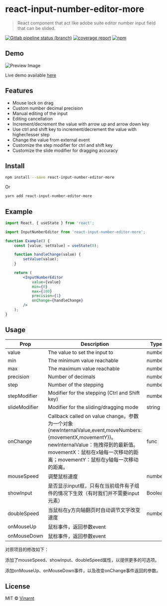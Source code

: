 # react-input-number-editor-more

> React component that act like adobe suite editor number input field that can be slided.

[![Gitlab pipeline status (branch)](https://img.shields.io/gitlab/pipeline/Vinarnt/react-input-number-editor/master)](https://gitlab.com/Vinarnt/react-input-number-editor/commits/master)
[![coverage report](https://gitlab.com/Vinarnt/react-input-number-editor/badges/master/coverage.svg)](https://vinarnt.gitlab.io/react-input-number-editor/coverage/lcov-report)
[![npm](https://img.shields.io/npm/v/react-input-number-editor)](https://www.npmjs.com/package/react-input-number-editor)

## Demo

![Preview Image](https://gitlab.com/Vinarnt/react-input-number-editor/raw/master/resources/preview.gif 'Preview')

Live demo available [here](https://vinarnt.gitlab.io/react-input-number-editor)

## Features

-   Mouse lock on drag
-   Custom number decimal precision
-   Manual editing of the input
-   Editing cancellation
-   Increment/decrement the value with arrow up and arrow down key
-   Use ctrl and shift key to increment/decrement the value with higher/lesser step
-   Change the value from external event
-   Customize the step modifier for ctrl and shift key
-   Customize the slide modifier for dragging accuracy

## Install

```bash
npm install --save react-input-number-editor-more
```

Or

```bash
yarn add react-input-number-editor-more
```

## Example

```jsx
import React, { useState } from 'react';

import InputNumberEditor from 'react-input-number-editor-more';

function Example() {
    const [value, setValue] = useState(0);

    function handleChange(value) {
        setValue(value);
    }

    return (
        <InputNumberEditor
            value={value}
            min={0}
            max={100}
            precision={1}
            onChange={handleChange}
        />
    );
}
```

## Usage

| Prop          | Description                                                  | Type    | Default  | Required |
| ------------- | ------------------------------------------------------------ | ------- | -------- | -------- |
| value         | The value to set the input to                                | number  | 0        | Yes      |
| min           | The minimum value reachable                                  | number  | -        | No       |
| max           | The maximum value reachable                                  | number  | -        | No       |
| precision     | Number of decimals                                           | number  | 0        | No       |
| step          | Number of the stepping                                       | number  | 1        | No       |
| stepModifier  | Modifier for the stepping (Ctrl and Shift key)               | number  | 10       | No       |
| slideModifier | Modifier for the sliding/dragging mode                       | string  | 0.3      | No       |
| onChange      | Callback called on value change。参数为一个对象{newInternalValue,event,moveNumbers:{movementX,movementY}}。newInternalValue：拖拽得到的最新值。movementX：鼠标在x轴每一次移动的距离；movementY：鼠标在y轴每一次移动的距离。 | func    | () => () | No       |
| mouseSpeed    | 调整鼠标速度                                                 | number  | 1        | No       |
| showInput     | 是否显示input框，只有在当前组件有子组件的情况下生效（有时我们并不需要input元素） | Boolean | true     | No       |
| doubleSpeed   | 当鼠标在y方向轴翻页时自动调节文字改变速度                    | number  | 1        | No       |
| onMouseUp     | 鼠标事件，返回参数event                                      |         |          |          |
| onMouseDown   | 鼠标事件，返回参数event                                      |         |          |          |

对原项目的修改如下：

添加了mouseSpeed、showInput、doubleSpeed属性，以提供更多的可选项。

添加onMouseUp、onMouseDown事件，以及改变onChange事件返回的参数。







## License

MIT © [Vinarnt](https://gitlab.com/Vinarnt)
